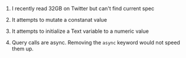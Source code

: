
1.  I recently read 32GB on Twitter but can't find current spec

2.  It attempts to mutate a constanat value

3.  It attempts to initialize a Text variable to a numeric value

4.  Query calls are async. Removing the `async` keyword would not speed them up.
